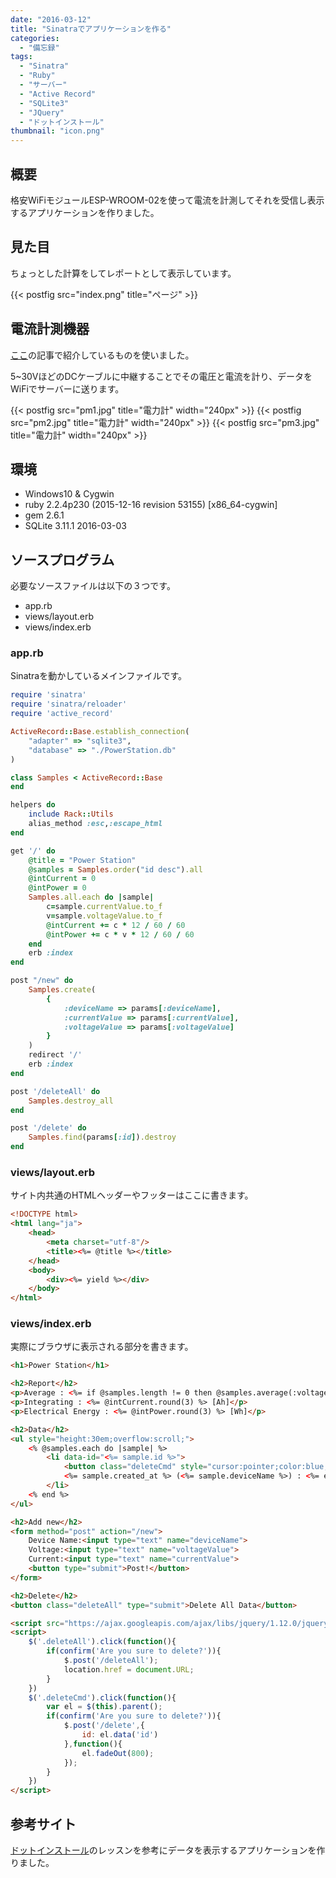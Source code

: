 ```yaml
---
date: "2016-03-12"
title: "Sinatraでアプリケーションを作る"
categories:
  - "備忘録"
tags:
  - "Sinatra"
  - "Ruby"
  - "サーバー"
  - "Active Record"
  - "SQLite3"
  - "JQuery"
  - "ドットインストール"
thumbnail: "icon.png"
---
```


## 概要

格安WiFiモジュールESP-WROOM-02を使って電流を計測してそれを受信し表示するアプリケーションを作りました。
<!--more-->

## 見た目

ちょっとした計算をしてレポートとして表示しています。

{{< postfig src="index.png" title="ページ" >}}  

## 電流計測機器

[ここ](/posts/2016-03-23-relay-sensor/)の記事で紹介しているものを使いました。

5~30VほどのDCケーブルに中継することでその電圧と電流を計り、データをWiFiでサーバーに送ります。

{{< postfig src="pm1.jpg" title="電力計" width="240px" >}}
{{< postfig src="pm2.jpg" title="電力計" width="240px" >}}
{{< postfig src="pm3.jpg" title="電力計" width="240px" >}}

## 環境

  * Windows10 & Cygwin
  * ruby 2.2.4p230 (2015-12-16 revision 53155) [x86\_64-cygwin]
  * gem 2.6.1
  * SQLite 3.11.1 2016-03-03

## ソースプログラム

必要なソースファイルは以下の３つです。

  * app.rb
  * views/layout.erb
  * views/index.erb


### app.rb

Sinatraを動かしているメインファイルです。
~~~ruby
require 'sinatra'
require 'sinatra/reloader'
require 'active_record'

ActiveRecord::Base.establish_connection(
	"adapter" => "sqlite3",
	"database" => "./PowerStation.db"
)

class Samples < ActiveRecord::Base
end

helpers do
	include Rack::Utils
	alias_method :esc,:escape_html
end

get '/' do
	@title = "Power Station"
	@samples = Samples.order("id desc").all
	@intCurrent = 0
	@intPower = 0
	Samples.all.each do |sample|
		c=sample.currentValue.to_f
		v=sample.voltageValue.to_f
		@intCurrent += c * 12 / 60 / 60
		@intPower += c * v * 12 / 60 / 60
	end
	erb :index
end

post "/new" do
	Samples.create(
		{
			:deviceName => params[:deviceName],
			:currentValue => params[:currentValue],
			:voltageValue => params[:voltageValue]
		}
	)
	redirect '/'
	erb :index
end

post '/deleteAll' do
	Samples.destroy_all
end

post '/delete' do
	Samples.find(params[:id]).destroy
end
~~~

### views/layout.erb

サイト内共通のHTMLヘッダーやフッターはここに書きます。
~~~html
<!DOCTYPE html>
<html lang="ja">
	<head>
		<meta charset="utf-8"/>
		<title><%= @title %></title>
	</head>
	<body>
		<div><%= yield %></div>
	</body>
</html>
~~~

### views/index.erb

実際にブラウザに表示される部分を書きます。
~~~html
<h1>Power Station</h1>

<h2>Report</h2>
<p>Average : <%= if @samples.length != 0 then @samples.average(:voltageValue).round(3) end %> [V], <%= if @samples.length != 0 then @samples.average(:currentValue).round(3) end %> [A], <%= if @samples.length != 0 then (@samples.average(:currentValue) * @samples.average(:voltageValue)).round(3) end %> [W]</p>
<p>Integrating : <%= @intCurrent.round(3) %> [Ah]</p>
<p>Electrical Energy : <%= @intPower.round(3) %> [Wh]</p>

<h2>Data</h2>
<ul style="height:30em;overflow:scroll;">
	<% @samples.each do |sample| %>
		<li data-id="<%= sample.id %>">
			<button class="deleteCmd" style="cursor:pointer;color:blue;}">delete</button>
			<%= sample.created_at %> (<%= sample.deviceName %>) : <%= esc sample.voltageValue %> [V], <%= esc sample.currentValue %> [A]
		</li>
	<% end %>
</ul>

<h2>Add new</h2>
<form method="post" action="/new">
	Device Name:<input type="text" name="deviceName">
	Voltage:<input type="text" name="voltageValue">
	Current:<input type="text" name="currentValue">
	<button type="submit">Post!</button>
</form>

<h2>Delete</h2>
<button class="deleteAll" type="submit">Delete All Data</button>

<script src="https://ajax.googleapis.com/ajax/libs/jquery/1.12.0/jquery.min.js"></script>
<script>
	$('.deleteAll').click(function(){
		if(confirm('Are you sure to delete?')){
			$.post('/deleteAll');
			location.href = document.URL;
		}
	})
	$('.deleteCmd').click(function(){
		var el = $(this).parent();
		if(confirm('Are you sure to delete?')){
			$.post('/delete',{
				id: el.data('id')
			},function(){
				el.fadeOut(800);
			});
		}
	})
</script>
~~~

## 参考サイト

[ドットインストール](http://dotinstall.com)のレッスンを参考にデータを表示するアプリケーションを作りました。


